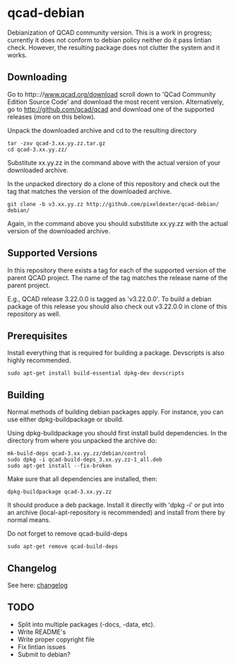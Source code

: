 # qcad-debian

Debianization of QCAD community version. This is a work in progress; currently it does not conform to debian policy neither do it pass lintian check. However, the resulting package does not clutter the system and it works.

## Downloading

Go to http:://www.qcad.org/download scroll down to 'QCad Community Edition Source Code' and download the most recent version. Alternatively, go to http://github.com/qcad/qcad and download one of the supported releases (more on this below).

Unpack the downloaded archive and cd to the resulting directory
```shell
tar -zxv qcad-3.xx.yy.zz.tar.gz
cd qcad-3.xx.yy.zz/
```
Substitute xx.yy.zz in the command above with the actual version of your downloaded archive.

In the unpacked directory do a clone of this repository and check out the tag that matches the version of the downloaded archive.
```shell
git clone -b v3.xx.yy.zz http://github.com/pixeldexter/qcad-debian/ debian/
```
Again, in the command above you should substitute xx.yy.zz with the actual version of the downloaded archive.

## Supported Versions

In this repository there exists a tag for each of the supported version of the parent QCAD project. The name of the tag matches
the release name of the parent project.

E.g., QCAD release 3.22.0.0 is tagged as 'v3.22.0.0'. To build a debian package of this release you should also check out v3.22.0.0 in clone of this repository as well.

## Prerequisites

Install everything that is required for building a package. Devscripts is also highly recommended.
```shell
sudo apt-get install build-essential dpkg-dev devscripts
```

## Building

Normal methods of building debian packages apply. For instance, you can use either dpkg-buildpackage or sbuild.

Using dpkg-buildpackage you should first install build dependencies. In the directory from where you unpacked the archive do:
```shell
mk-build-deps qcad-3.xx.yy.zz/debian/control
sudo dpkg -i qcad-build-deps_3.xx.yy.zz-1_all.deb
sudo apt-get install --fix-broken
```

Make sure that all dependencies are installed, then:
```
dpkg-buildpackage qcad-3.xx.yy.zz
```
It should produce a deb package. Install it directly with 'dpkg -i' or put into an archive (local-apt-repository is recommended) and install from there by normal means.

Do not forget to remove qcad-build-deps
```shell
sudo apt-get remove qcad-build-deps
```

## Changelog

See here: [changelog](changelog)

## TODO

* Split into multiple packages (-docs, -data, etc).
* Write README's
* Write proper copyright file
* Fix lintian issues
* Submit to debian?
